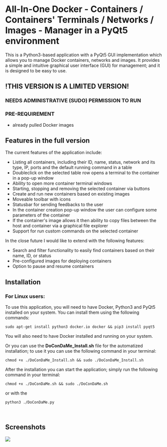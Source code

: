 <h1>All-In-One Docker - Containers / Containers' Terminals / Networks / Images - Manager in a PyQt5 environment</h1>
<p>This is a Python3-based application with a PyQt5 GUI implementation which allows you to manage Docker containers, networks and images. It provides a simple and intuitive graphical user interface (GUI) for management; and it is designed to be easy to use.</p>

## !THIS VERSION IS A LIMITED VERSION!<br />
### NEEDS ADMINISTRATIVE (SUDO) PERMISSION TO RUN<br />
### PRE-REQUIREMENT

- already pulled Docker images

<h2>Features in the full version</h2>
<p>The current features of the application include:</p>
<ul>
    <li>Listing all containers, including their ID, name, status, network and its type, IP, ports and the default running command in a table</li>
    <li>Doubleclick on the selected table row opens a terminal to the container in a pop-up window</li>
    <li>Ability to open more container terminal windows</li>
    <li>Starting, stopping and removing the selected container via buttons</li>
    <li>Create and run new containers based on existing images</li>
    <li>Moveable toolbar with icons</li>
    <li>Statusbar for sending feedbacks to the user</li>
    <li>In the container creation pop-up window the user can configure some parameters of the container</li>
    <li>If the container's image allows it then ability to copy files between the host and container via a graphical file explorer</li>
    <li>Support for run custom commands on the selected container</li>
</ul>
<p>In the close future I would like to extend with the following features:</p>
<ul>
    <li>Search and filter functionality to easily find containers based on their name, ID, or status</li>
    <li>Pre-configured images for deploying containers</li>
    <li>Option to pause and resume containers</li>
</ul>
<h2>Installation</h2>
<h3>For Linux users:</h3>
<p>To use this application, you will need to have Docker, Python3 and PyQt5 installed on your system. You can install them
    using the following commands:</p>
<pre><code>sudo apt-get install python3 docker.io docker && pip3 install pyqt5</code></pre>
<p>You will also need to have Docker installed and running on your system.</p>
<p>Or you can use the <strong>DoConDaMe_Install.sh</strong> file for the automatized installation; to use it you can use the following command in your terminal:</p>
<pre><code>chmod +x ./DoConDaMe_Install.sh && sudo ./DoConDaMe_Install.sh</code></pre>
<p>After the installation you can start the application; simply run the following command in your terminal:</p>
<pre><code>chmod +x ./DoConDaMe.sh && sudo ./DoConDaMe.sh</code></pre>
<p>or with the</p>
<pre><code>python3 ./DoConDaMe.py</code></pre><br />

<h2>Screenshots</h2>
<img src="https://user-images.githubusercontent.com/126985144/222996030-d0aedfa2-cf4e-41dd-b95e-001d55f8e963.png" />
